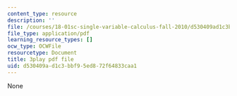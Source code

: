 ```yaml
---
content_type: resource
description: ''
file: /courses/18-01sc-single-variable-calculus-fall-2010/d530409ad1c3bbf95ed872f64833caa1_zsKdRjP91Fs.pdf
file_type: application/pdf
learning_resource_types: []
ocw_type: OCWFile
resourcetype: Document
title: 3play pdf file
uid: d530409a-d1c3-bbf9-5ed8-72f64833caa1
---
```

None

